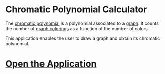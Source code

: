 # Chromatic Polynomial Calculator

The [chromatic polynomial](https://en.wikipedia.org/wiki/Chromatic_polynomial) is a polynomial associated to a [graph](https://en.wikipedia.org/wiki/Graph_theory). It counts the number of [graph colorings](https://en.wikipedia.org/wiki/Graph_coloring) as a function of the number of colors

This application enables the user to draw a graph and obtain its chromatic polynomial.

# [Open the Application](https://tjperr.github.io/chromatic-polynomial/)
